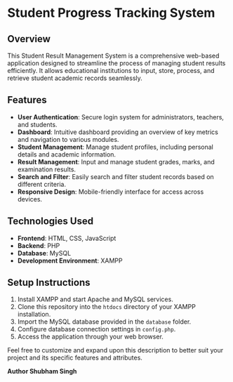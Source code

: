 
# Student Progress Tracking System

## Overview
This Student Result Management System is a comprehensive web-based application designed to streamline the process of managing student results efficiently. It allows educational institutions to input, store, process, and retrieve student academic records seamlessly.

## Features
- **User Authentication**: Secure login system for administrators, teachers, and students.
- **Dashboard**: Intuitive dashboard providing an overview of key metrics and navigation to various modules.
- **Student Management**: Manage student profiles, including personal details and academic information.
- **Result Management**: Input and manage student grades, marks, and examination results.
- **Search and Filter**: Easily search and filter student records based on different criteria.
- **Responsive Design**: Mobile-friendly interface for access across devices.

## Technologies Used
- **Frontend**: HTML, CSS, JavaScript
- **Backend**: PHP
- **Database**: MySQL
- **Development Environment**: XAMPP

## Setup Instructions
1. Install XAMPP and start Apache and MySQL services.
2. Clone this repository into the `htdocs` directory of your XAMPP installation.
3. Import the MySQL database provided in the `database` folder.
4. Configure database connection settings in `config.php`.
5. Access the application through your web browser.

Feel free to customize and expand upon this description to better suit your project and its specific features and attributes.

<b> 
Author 
Shubham Singh</b>
